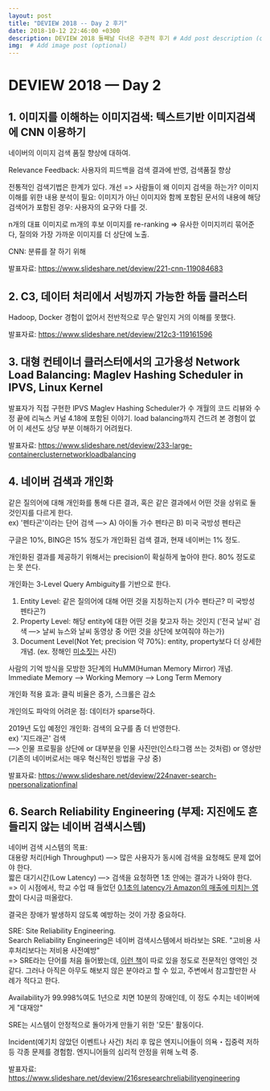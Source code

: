 ```yaml
---
layout: post
title: "DEVIEW 2018 -- Day 2 후기"
date: 2018-10-12 22:46:00 +0300
description: DEVIEW 2018 둘째날 다녀온 주관적 후기 # Add post description (optional)
img:  # Add image post (optional)
---
```

# DEVIEW 2018 — Day 2

## 1. 이미지를 이해하는 이미지검색: 텍스트기반 이미지검색에 CNN 이용하기

네이버의 이미지 검색 품질 향상에 대하여.

Relevance Feedback: 사용자의 피드백을 검색 결과에 반영, 검색품질 향상

전통적인 검색기법은 한계가 있다. 
개선 => 사람들이 왜 이미지 검색을 하는가? 
이미지 이해를 위한 내용 분석이 필요: 이미지가 아닌 이미지와 함께 포함된 문서의 내용에 해당 검색어가 포함된 경우: 사용자의 요구와 다를 것.

n개의 대표 이미지로 m개의 후보 이미지를 re-ranking
=> 유사한 이미지끼리 묶어준다, 질의와 가장 가까운 이미지를 더 상단에 노출.

CNN: 분류를 잘 하기 위해

발표자료: https://www.slideshare.net/deview/221-cnn-119084683



## 2. C3, 데이터 처리에서 서빙까지 가능한 하둡 클러스터

Hadoop, Docker 경험이 없어서 전반적으로 무슨 말인지 거의 이해를 못했다.

발표자료: https://www.slideshare.net/deview/212c3-119161596



## 3. 대형 컨테이너 클러스터에서의 고가용성 Network Load Balancing: Maglev Hashing Scheduler in IPVS, Linux Kernel

발표자가 직접 구현한 IPVS Maglev Hashing Scheduler가 수 개월의 코드 리뷰와 수정 끝에 리눅스 커널 4.18에 포함된 이야기. load balancing까지 건드려 본 경험이 없어 이 세션도 상당 부분 이해하기 어려웠다. 

발표자료: https://www.slideshare.net/deview/233-large-containerclusternetworkloadbalancing



## 4. 네이버 검색과 개인화

같은 질의어에 대해 개인화를 통해 다른 결과, 혹은 같은 결과에서 어떤 것을 상위로 둘 것인지를 다르게 한다.  
ex) '펜타곤'이라는 단어 검색 —> A) 아이돌 가수 펜타곤 B) 미국 국방성 펜타곤

구글은 10%, BING은 15% 정도가 개인화된 검색 결과, 현재 네이버는 1% 정도.

개인화된 결과를 제공하기 위해서는 precision이 확실하게 높아야 한다. 80% 정도로는 못 쓴다.

개인화는 3-Level Query Ambiguity를 기반으로 한다.  
1) Entity Level: 같은 질의어에 대해 어떤 것을 지칭하는지 (가수 펜타곤? 미 국방성 펜타곤?)  
2) Property Level: 해당 entity에 대한 어떤 것을 찾고자 하는 것인지 ('전국 날씨' 검색 —> 날씨 뉴스와 날씨 동영상 중 어떤 것을 상단에 보여줘야 하는가)  
3) Document Level(Not Yet; precision 약 70%): entity, property보다 더 상세한 개념. (ex. 정해인 <u>미소짓는</u> 사진)

사람의 기억 방식을 모방한 3단계의 HuMM(Human Memory Mirror) 개념.  
Immediate Memory —> Working Memory —> Long Term Memory

개인화 적용 효과: 클릭 비율은 증가, 스크롤은 감소

개인의도 파악의 어려운 점: 데이터가 sparse하다. 

2019년 도입 예정인 개인화: 검색의 요구를 좀 더 반영한다.  
ex) '지드래곤' 검색   
—> 인물 프로필을 상단에 or 대부분을 인물 사진만(인스타그램 쓰는 것처럼) or 영상만(기존의 네이버로서는 매우 혁신적인 방법을 구상 중)

발표자료: https://www.slideshare.net/deview/224naver-search-npersonalizationfinal



## 6. Search Reliability Engineering (부제: 지진에도 흔들리지 않는 네이버 검색시스템)

네이버 검색 시스템의 목표:  
대용량 처리(High Throughput) —> 많은 사용자가 동시에 검색을 요청해도 문제 없어야 한다.  
짧은 대기시간(Low Latency) —> 검색을 요청하면 1초 안에는 결과가 나와야 한다.  
=> 이 시점에서, 학교 수업 때 들었던 [0.1초의 latency가 Amazon의 매출에 미치는 영향](https://blog.gigaspaces.com/amazon-found-every-100ms-of-latency-cost-them-1-in-sales/)이 다시금 떠올랐다.

결국은 장애가 발생하지 않도록 예방하는 것이 가장 중요하다.

SRE: Site Reliability Engineering.  
Search Reliability Engineering은 네이버 검색시스템에서 바라보는 SRE. "고비용 사후처리보다는 저비용 사전예방"  
=> SRE라는 단어를 처음 들어봤는데, [이런 책](https://www.aladin.co.kr/shop/wproduct.aspx?ItemId=71095186&start=slayer)이 따로 있을 정도로 전문적인 영역인 것 같다. 그러나 아직은 아무도 해보지 않은 분야라고 할 수 있고, 주변에서 참고할만한 사례가 적다고 한다.

Availability가 99.998%여도 1년으로 치면 10분의 장애인데, 이 정도 수치는 네이버에게 "대재앙"

SRE는 시스템이 안정적으로 돌아가게 만들기 위한 '모든' 활동이다.

Incident(예기치 않았던 이벤트나 사건) 처리 후 많은 엔지니어들이 의욕・집중력 저하 등 각종 문제를 경험함. 엔지니어들의 심리적 안정을 위해 노력 중.

발표자료: https://www.slideshare.net/deview/216sresearchreliabilityengineering

